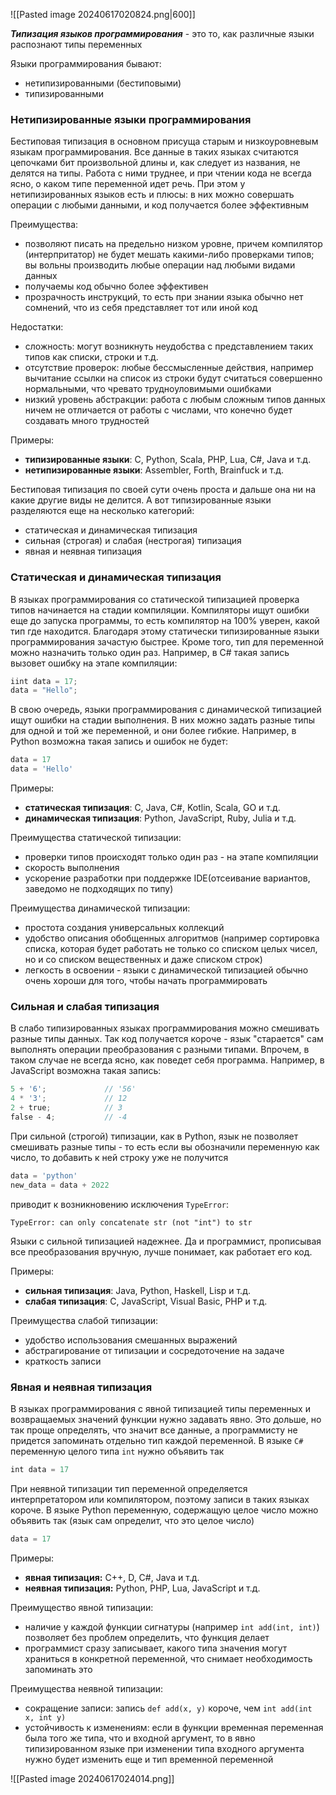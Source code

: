 ![[Pasted image 20240617020824.png|600]]

***Типизация языков программирования*** - это то, как различные языки распознают типы переменных

Языки‌ ‌программирования‌ ‌бывают‌:
- нетипизированными‌ ‌(бестиповыми)
- типизированными‌

### Нетипизированные языки программирования 

Бестиповая типизация в основном присуща старым и низкоуровневым языкам программирования. Все данные в таких языках считаются цепочками бит произвольной длины и, как следует из названия, не делятся на типы. Работа с ними труднее, и при чтении кода не всегда ясно, о каком типе переменной идет речь. При этом у нетипизированных языков есть и плюсы: в них можно совершать операции с любыми данными, и код получается более эффективным

Преимущества:
- позволяют писать на предельно низком уровне, причем компилятор (интерпритатор) не будет мешать какими-либо проверками типов; вы вольны производить любые операции над любыми видами данных
- получаемы код обычно более эффективен
- прозрачность инструкций, то есть при знании языка обычно нет сомнений, что из себя представляет тот или иной код

Недостатки:
- сложность: могут возникнуть неудобства с представлением таких типов как списки, строки и т.д.
- отсутствие проверок: любые бессмысленные действия, например вычитание ссылки на список из строки будут считаться совершенно нормальными, что чревато трудноуловимыми ошибками
- низкий уровень абстракции: работа с любым сложным типов данных ничем не отличается от работы с числами, что конечно будет создавать много трудностей

Примеры:
- **типизированные языки**: C, Python, Scala, PHP, Lua, C#, Java и т.д.
- **нетипизированные языки**: Assembler, Forth, Brainfuck и т.д.‌

Бестиповая типизация по своей сути очень проста и дальше она ни на какие другие виды не делится. А вот типизированные языки разделяются еще на несколько категорий:
- статическая и динамическая типизация
- сильная (строгая) и слабая (нестрогая) типизация
- явная и неявная типизация

### Статическая и динамическая типизация

В языках программирования со статической типизацией проверка типов начинается на стадии компиляции. Компиляторы ищут ошибки еще до запуска программы, то есть компилятор на 100% уверен, какой тип где находится. Благодаря этому статически типизированные языки программирования зачастую быстрее. Кроме того, тип для переменной можно назначить только один раз. Например, в C# такая запись вызовет ошибку на этапе компиляции:
```C#
iint data = 17;
data = "Hello";
```
В свою очередь, языки программирования с динамической типизацией ищут ошибки на стадии выполнения. В них можно задать разные типы для одной и той же переменной, и они более гибкие. Например, в Python возможна такая запись и ошибок не будет:
```python
data‌ ‌=‌ ‌17
data‌ ‌=‌ ‌'Hello'
```
Примеры:
- **статическая типизация**: C, Java, C#, Kotlin, Scala, GO и т.д.
- **динамическая типизация**: Python, JavaScript, Ruby, Julia и т.д.

Преимущества статической типизации:
- проверки типов происходят только один раз - на этапе компиляции
- скорость выполнения
- ускорение разработки при поддержке IDE(отсеивание вариантов, заведомо не подходящих по типу)

Преимущества динамической типизации:
- простота создания универсальных коллекций
- удобство описания обобщенных алгоритмов (например сортировка списка, которая будет работать не только со списком целых чисел, но и со списком вещественных и даже списком строк)
- легкость в освоении - языки с динамической типизацией обычно очень хороши для того, чтобы начать программировать

### Сильная и слабая типизация

В слабо типизированных языках программирования можно смешивать разные типы данных. Так код получается короче - язык "старается" сам выполнять операции преобразования с разными типами. Впрочем, в таком случае не всегда ясно, как поведет себя программа. Например, в JavaScript возможна такая запись:
```javascript
5‌‌ ‌‌+‌‌ ‌‌'6'‌;‌ ‌‌            //‌ ‌'56'‌ ‌
4‌‌ ‌‌*‌‌ ‌‌'3'‌;‌ ‌‌            //‌ ‌12‌ ‌
2‌‌ ‌‌+‌‌ ‌‌true‌;‌‌            //‌ ‌3‌ ‌
false‌‌ ‌-‌ ‌‌4‌;‌‌           //‌ ‌-4‌
```
При сильной (строгой) типизации, как в Python, язык не позволяет смешивать разные типы - то есть если вы обозначили переменную как число, то добавить к ней строку уже не получится
```python
data = 'python'
new_data = data + 2022
```
приводит к возникновению исключения `TypeError`:
```no-highlight
TypeError: can only concatenate str (not "int") to str
```
Языки с сильной типизацией надежнее. Да и программист, прописывая все преобразования вручную, лучше понимает, как работает его код.
  
Примеры:
- **сильная типизация**: Java, Python, Haskell, Lisp и т.д.
- **слабая типизация**: C, JavaScript, Visual Basic, PHP и т.д.

Преимущества слабой типизации:
- удобство использования смешанных выражений
- абстрагирование от типизации и сосредоточение на задаче
- краткость записи

### Явная и неявная типизация

В языках программирования с явной типизацией типы переменных и возвращаемых значений функции нужно задавать явно. Это дольше, но так проще определять, что значит все данные, а программисту не придется запоминать отдельно тип каждой переменной. В языке `C#` переменную целого типа `int` нужно объявить так
```C#
int‌ ‌data = 17
```
При неявной типизации тип переменной определяется интерпретатором или компилятором, поэтому записи в таких языках короче. В языке Python переменную, содержащую целое число можно объявить так (язык сам определит, что это целое число)
```python
data = 17
```
Примеры:
- **явная типизация:** C++, D, C#, Java и т.д.
- **неявная типизация:** Python, PHP, Lua, JavaScript и т.д.

Преимущество явной типизации:
- наличие у каждой функции сигнатуры (например `int add(int, int)`) позволяет без проблем определить, что функция делает
- программист сразу записывает, какого типа значения могут храниться в конкретной переменной, что снимает необходимость запоминать это

Преимущества неявной типизации:
- сокращение записи: запись `def add(x, y)` короче, чем `int add(int x, int y)`
- устойчивость к изменениям: если в функции временная переменная была того же типа, что и входной аргумент, то в явно типизированном языке при изменении типа входного аргумента нужно будет изменить еще и тип временной переменной

![[Pasted image 20240617024014.png]]